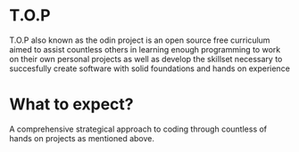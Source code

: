# T.O.P

T.O.P  also known as the odin project is an open source free curriculum aimed to  assist countless others in learning enough programming to work on their own personal projects as well as develop the skillset necessary to succesfully create software with  solid foundations and hands on experience

# What to expect?

A comprehensive strategical approach to coding through countless of hands on projects as mentioned above. 
